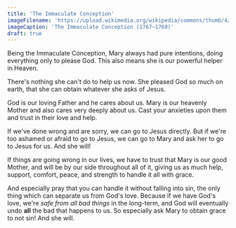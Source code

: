 ```yaml
---
title: 'The Immaculate Conception'
imageFilename: 'https://upload.wikimedia.org/wikipedia/commons/thumb/4/4b/Inmaculada_Concepci%C3%B3n_%28Tiepolo%29.jpg/800px-Inmaculada_Concepci%C3%B3n_%28Tiepolo%29.jpg'
imageCaption: 'The Immaculate Conception (1767–1769)'
draft: true
---
```


Being the Immaculate Conception, Mary always had pure intentions, doing everything only to please God. This also means she is our powerful helper in Heaven.

There's nothing she can't do to help us now. She pleased God so much on earth, that she can obtain whatever she asks of Jesus.

God is our loving Father and he cares about us. Mary is our heavenly Mother and also cares very deeply about us. Cast your anxieties upon them and trust in their love and help.

If we've done wrong and are sorry, we can go to Jesus directly. But if we're too ashamed or afraid to go to Jesus, we can go to Mary and ask her to go to Jesus for us. And she will!

If things are going wrong in our lives, we have to trust that Mary is our good Mother, and will be by our side throughout all of it, giving us as much help, support, comfort, peace, and strength to handle it all with grace.

And especially pray that you can handle it without falling into sin, the only thing which can separate us from God's love. Because if we have God's love, we're *safe from all bad things* in the long-term, and God will eventually undo **all** the bad that happens to us. So especially ask Mary to obtain grace to not sin! And she will.

